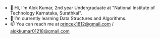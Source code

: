 - 👋 Hi, I’m Alok Kumar, 2nd year Undergraduate at "National Institute of Technology Karnataka, Surathkal".
- 🌱 I’m currently learning Data Structures and Algorithms.
- 📫 You can reach me at princek1812@gmail.com / alokkumar01218@gmail.com

<!---
Alok-Kumar8/Alok-Kumar8 is a ✨ special ✨ repository because its `README.md` (this file) appears on your GitHub profile.
You can click the Preview link to take a look at your changes.
--->
